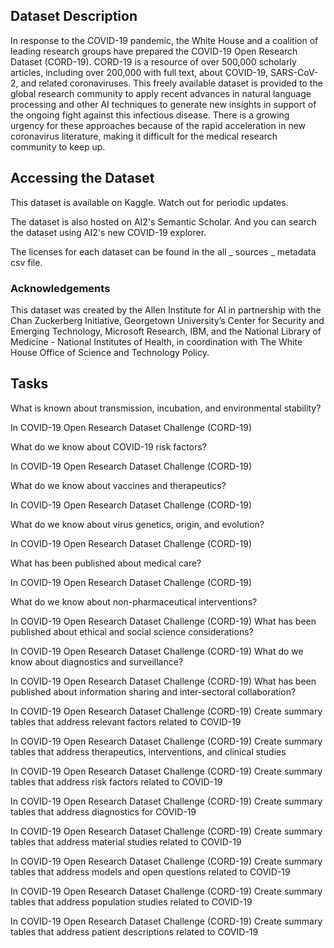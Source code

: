 ## Dataset Description
In response to the COVID-19 pandemic, the White House and a coalition of leading research groups have prepared the COVID-19 Open Research Dataset (CORD-19). CORD-19 is a resource of over 500,000 scholarly articles, including over 200,000 with full text, about COVID-19, SARS-CoV-2, and related coronaviruses. This freely available dataset is provided to the global research community to apply recent advances in natural language processing and other AI techniques to generate new insights in support of the ongoing fight against this infectious disease. There is a growing urgency for these approaches because of the rapid acceleration in new coronavirus literature, making it difficult for the medical research community to keep up.

## Accessing the Dataset
This dataset is available on Kaggle. Watch out for periodic updates.

The dataset is also hosted on AI2's Semantic Scholar. And you can search the dataset using AI2's new COVID-19 explorer.

The licenses for each dataset can be found in the all _ sources _ metadata csv file.

### Acknowledgements


This dataset was created by the Allen Institute for AI in partnership with the Chan Zuckerberg Initiative, Georgetown University’s Center for Security and Emerging Technology, Microsoft Research, IBM, and the National Library of Medicine - National Institutes of Health, in coordination with The White House Office of Science and Technology Policy.




## Tasks
What is known about transmission, incubation, and environmental stability?

In COVID-19 Open Research Dataset Challenge (CORD-19)

What do we know about COVID-19 risk factors?

In COVID-19 Open Research Dataset Challenge (CORD-19)

What do we know about vaccines and therapeutics?

In COVID-19 Open Research Dataset Challenge (CORD-19)

What do we know about virus genetics, origin, and evolution?

In COVID-19 Open Research Dataset Challenge (CORD-19)

What has been published about medical care?

In COVID-19 Open Research Dataset Challenge (CORD-19)

What do we know about non-pharmaceutical interventions?

In COVID-19 Open Research Dataset Challenge (CORD-19) What has been published about ethical and social science considerations?

In COVID-19 Open Research Dataset Challenge (CORD-19) What do we know about diagnostics and surveillance?

In COVID-19 Open Research Dataset Challenge (CORD-19) What has been published about information sharing and inter-sectoral collaboration?

In COVID-19 Open Research Dataset Challenge (CORD-19) Create summary tables that address relevant factors related to COVID-19

In COVID-19 Open Research Dataset Challenge (CORD-19) Create summary tables that address therapeutics, interventions, and clinical studies

In COVID-19 Open Research Dataset Challenge (CORD-19) Create summary tables that address risk factors related to COVID-19

In COVID-19 Open Research Dataset Challenge (CORD-19) Create summary tables that address diagnostics for COVID-19

In COVID-19 Open Research Dataset Challenge (CORD-19) Create summary tables that address material studies related to COVID-19

In COVID-19 Open Research Dataset Challenge (CORD-19) Create summary tables that address models and open questions related to COVID-19

In COVID-19 Open Research Dataset Challenge (CORD-19) Create summary tables that address population studies related to COVID-19

In COVID-19 Open Research Dataset Challenge (CORD-19) Create summary tables that address patient descriptions related to COVID-19

